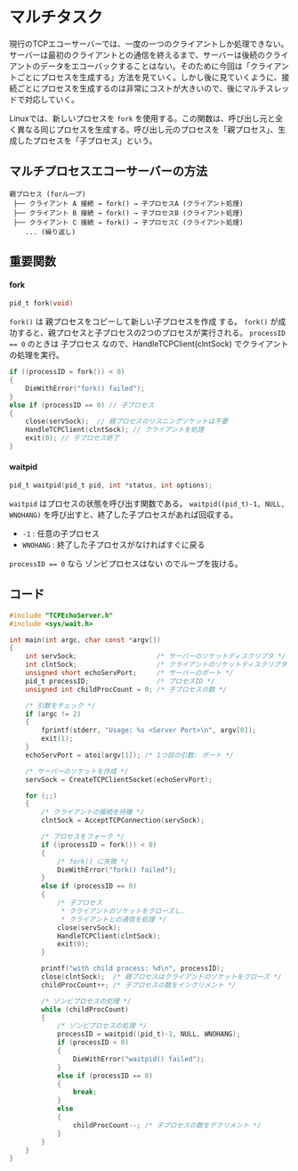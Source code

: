 # マルチタスク

現行のTCPエコーサーバーでは、一度の一つのクライアントしか処理できない。サーバーは最初のクライアントとの通信を終えるまで、サーバーは後続のクライアントのデータをエコーバックすることはない。そのために今回は「クライアントごとにプロセスを生成する」方法を見ていく。しかし後に見ていくように、接続ごとにプロセスを生成するのは非常にコストが大きいので、後にマルチスレッドで対応していく。

Linuxでは、新しいプロセスを `fork` を使用する。この関数は、呼び出し元と全く異なる同じプロセスを生成する。呼び出し元のプロセスを「親プロセス」、生成したプロセスを「子プロセス」という。

## マルチプロセスエコーサーバーの方法

```text
親プロセス (forループ)
 ├── クライアント A 接続 → fork() → 子プロセスA (クライアント処理)
 ├── クライアント B 接続 → fork() → 子プロセスB (クライアント処理)
 ├── クライアント C 接続 → fork() → 子プロセスC (クライアント処理)
    ... (繰り返し)
```

## 重要関数

#### fork

```c
pid_t fork(void)
```

`fork()` は 親プロセスをコピーして新しい子プロセスを作成 する。 `fork()` が成功すると、親プロセスと子プロセスの2つのプロセスが実行される。 `processID == 0` のときは 子プロセス なので、HandleTCPClient(clntSock) でクライアントの処理を実行。

```c
if ((processID = fork()) < 0)
{
    DieWithError("fork() failed");
}
else if (processID == 0) // 子プロセス
{
    close(servSock);  // 親プロセスのリスニングソケットは不要
    HandleTCPClient(clntSock); // クライアントを処理
    exit(0); // 子プロセス終了
}
```

#### waitpid

```c
pid_t waitpid(pid_t pid, int *status, int options);
```

`waitpid` はプロセスの状態を呼び出す関数である。 `waitpid((pid_t)-1, NULL, WNOHANG)` を呼び出すと、終了した子プロセスがあれば回収する。
- `-1` : 任意の子プロセス
- `WNOHANG` : 終了した子プロセスがなければすぐに戻る
  
`processID == 0` なら ゾンビプロセスはない のでループを抜ける。


## コード
```c
#include "TCPEchoServer.h"
#include <sys/wait.h>

int main(int argc, char const *argv[])
{
    int servSock;                    /* サーバーのソケットディスクリプタ */
    int clntSock;                    /* クライアントのソケットディスクリプタ */
    unsigned short echoServPort;     /* サーバーのポート */
    pid_t processID;                 /* プロセスID */
    unsigned int childProcCount = 0; /* 子プロセスの数 */

    /* 引数をチェック */
    if (argc != 2)
    {
        fprintf(stderr, "Usage: %s <Server Port>\n", argv[0]);
        exit(1);
    }
    echoServPort = atoi(argv[1]); /* 1つ目の引数: ポート */

    /* サーバーのソケットを作成 */
    servSock = CreateTCPClientSocket(echoServPort);

    for (;;)
    {
        /* クライアントの接続を待機 */
        clntSock = AcceptTCPConnection(servSock);

        /* プロセスをフォーク */
        if ((processID = fork()) < 0)
        {
            /* fork() に失敗 */
            DieWithError("fork() failed");
        }
        else if (processID == 0)
        {
            /* 子プロセス
             * クライアントのソケットをクローズし、
             * クライアントとの通信を処理 */
            close(servSock);
            HandleTCPClient(clntSock);
            exit(0);
        }

        printf("with child process: %d\n", processID);
        close(clntSock);  /* 親プロセスはクライアントのソケットをクローズ */
        childProcCount++; /* 子プロセスの数をインクリメント */

        /* ゾンビプロセスの処理 */
        while (childProcCount)
        {
            /* ゾンビプロセスの処理 */
            processID = waitpid((pid_t)-1, NULL, WNOHANG);
            if (processID < 0)
            {
                DieWithError("waitpid() failed");
            }
            else if (processID == 0)
            {
                break;
            }
            else
            {
                childProcCount--; /* 子プロセスの数をデクリメント */
            }
        }
    }
}
```